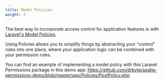```yaml
---
title: Model Policies
weight: 2
---
```


The best way to incorporate access control for application features is with [Laravel's Model Policies](https://laravel.com/docs/authorization#creating-policies).

Using Policies allows you to simplify things by abstracting your "control" rules into one place, where your application logic can be combined with your permission rules.

You can find an example of implementing a model policy with this Laravel Permissions package in this demo app: https://github.com/drbyte/spatie-permissions-demo/blob/master/app/Policies/PostPolicy.php
